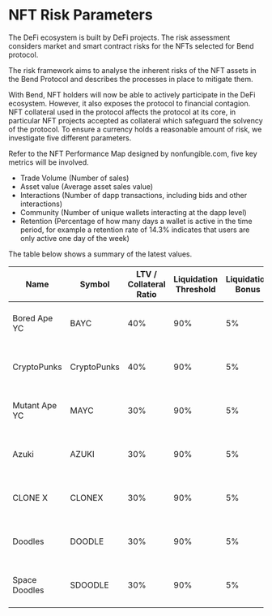 # NFT Risk Parameters

The DeFi ecosystem is built by DeFi projects. The risk assessment considers market and smart contract risks for the NFTs selected for Bend protocol.

The risk framework aims to analyse the inherent risks of the NFT assets in the Bend Protocol and describes the processes in place to mitigate them.

With Bend, NFT holders will now be able to actively participate in the DeFi ecosystem. However, it also exposes the protocol to financial contagion. NFT collateral used in the protocol affects the protocol at its core, in particular NFT projects accepted as collateral which safeguard the solvency of the protocol. To ensure a currency holds a reasonable amount of risk, we investigate five different parameters.

Refer to the NFT Performance Map designed by nonfungible.com, five key metrics will be involved.

* Trade Volume (Number of sales)
* Asset value (Average asset sales value)
* Interactions (Number of dapp transactions, including bids and other interactions)
* Community (Number of unique wallets interacting at the dapp level)
* Retention (Percentage of how many days a wallet is active in the time period, for example a retention rate of 14.3% indicates that users are only active one day of the week)

The table below shows a summary of the latest values.

| Name           | Symbol      | LTV / Collateral Ratio | Liquidation Threshold | Liquidation Bonus | Redeem Duration | Auction Duration | Redeem Fine                       |
| -------------- | ----------- | ---------------------- | --------------------- | ----------------- | --------------- | ---------------- | --------------------------------- |
| Bored Ape YC   | BAYC        | 40%                    | 90%                   | 5%                | 48 hours        | 48 hours         | maximum (5% of the debt, 0.2 ETH) |
| CryptoPunks    | CryptoPunks | 40%                    | 90%                   | 5%                | 48 hours        | 48 hours         | maximum (5% of the debt, 0.2 ETH) |
| Mutant Ape YC  | MAYC        | 30%                    | 90%                   | 5%                | 48 hours        | 48 hours         | maximum (5% of the debt, 0.2 ETH) |
| Azuki          | AZUKI       | 30%                    | 90%                   | 5%                | 48 hours        | 48 hours         | maximum (5% of the debt, 0.2 ETH) |
| CLONE X        | CLONEX      | 30%                    | 90%                   | 5%                | 48 hours        | 48 hours         | maximum (5% of the debt, 0.2 ETH) |
| Doodles        | DOODLE      | 30%                    | 90%                   | 5%                | 48 hours        | 48 hours         | maximum (5% of the debt, 0.2 ETH) |
| Space Doodles  | SDOODLE     | 30%                    | 90%                   | 5%                | 48 hours        | 48 hours         | maximum (5% of the debt, 0.2 ETH) |

